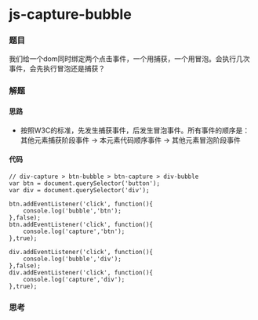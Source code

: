 # js-capture-bubble

### 题目

我们给一个dom同时绑定两个点击事件，一个用捕获，一个用冒泡。会执行几次事件，会先执行冒泡还是捕获？



### 解题

#### 思路

- 按照W3C的标准，先发生捕获事件，后发生冒泡事件。所有事件的顺序是：其他元素捕获阶段事件 -> 本元素代码顺序事件 -> 其他元素冒泡阶段事件

#### 代码

```
// div-capture > btn-bubble > btn-capture > div-bubble
var btn = document.querySelector('button');
var div = document.querySelector('div');

btn.addEventListener('click', function(){
    console.log('bubble','btn');
},false);
btn.addEventListener('click', function(){
    console.log('capture','btn');
},true);

div.addEventListener('click', function(){
    console.log('bubble','div');
},false);
div.addEventListener('click', function(){
    console.log('capture','div');
},true);
```



### 思考

